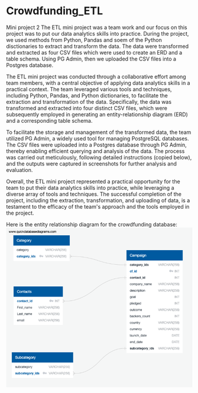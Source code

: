 # Crowdfunding_ETL
Mini project 2
The ETL mini project was a team work and our focus on this project was to put our data analytics skills into practice. During the project, we used methods from Python, Pandas and soem of the Python disctionaries to extract and transform the data. The data were transformed and extracted as four CSV files which were used to create an ERD and a table schema. Using PG Admin, then we uploaded the CSV files into a Postgres database. 

The ETL mini project was conducted through a collaborative effort among team members, with a central objective of applying data analytics skills in a practical context. The team leveraged various tools and techniques, including Python, Pandas, and Python dictionaries, to facilitate the extraction and transformation of the data. Specifically, the data was transformed and extracted into four distinct CSV files, which were subsequently employed in generating an entity-relationship diagram (ERD) and a corresponding table schema.

To facilitate the storage and management of the transformed data, the team utilized PG Admin, a widely used tool for managing PostgreSQL databases. The CSV files were uploaded into a Postgres database through PG Admin, thereby enabling efficient querying and analysis of the data. The process was carried out meticulously, following detailed instructions (copied below), and the outputs were captured in screenshots for further analysis and evaluation.

Overall, the ETL mini project represented a practical opportunity for the team to put their data analytics skills into practice, while leveraging a diverse array of tools and techniques. The successful completion of the project, including the extraction, transformation, and uploading of data, is a testament to the efficacy of the team's approach and the tools employed in the project. 

Here is the entity relationship diagram for the crowdfunding database:
![](Resources/ERD_image.png)

